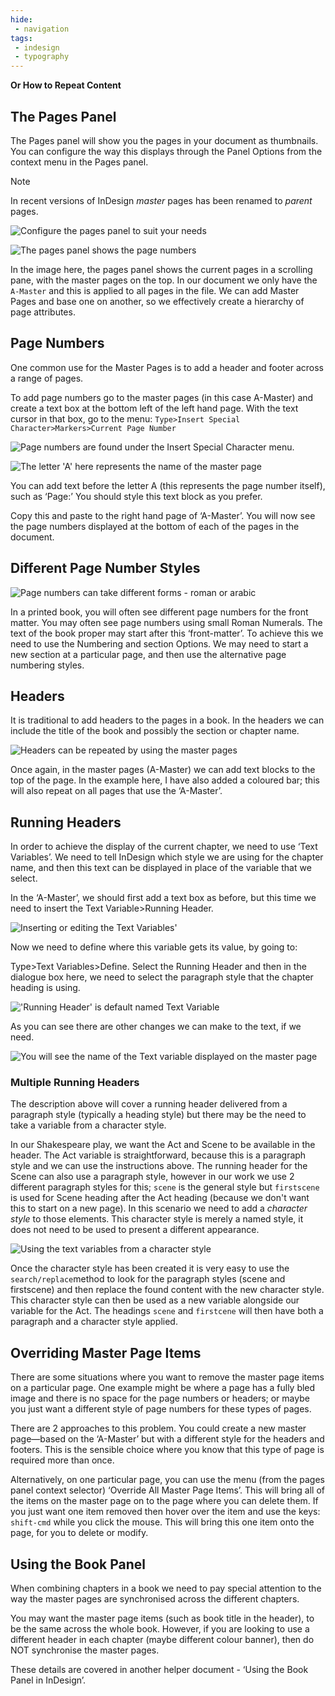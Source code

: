 ```yaml
---
hide:
 - navigation
tags:
 - indesign
 - typography
---
```


**Or How to Repeat Content**

## The Pages Panel

The Pages panel will show you the pages in your document as thumbnails. You can configure the way this displays through the Panel Options from the context menu in the Pages panel.

> [!note] 
> In recent versions of InDesign *master* pages has been renamed to *parent* pages.

![Configure the pages panel to suit your needs](../../media/masterpages/image2.png)

![The pages panel shows the page numbers](../../media/masterpages/image3.png)

In the image here, the pages panel shows the current pages in a scrolling pane, with the master pages on the top. In our document we only have the `A-Master` and this is applied to all pages in the file. We can add Master Pages and base one on another, so we effectively create a hierarchy of page attributes.

## Page Numbers

One common use for the Master Pages is to add a header and footer across a range of pages.

To add page numbers go to the master pages (in this case A-Master) and create a text box at the bottom left of the left hand page. With the text cursor in that box, go to the menu: `Type>Insert Special Character>Markers>Current Page Number`

![Page numbers are found under the Insert Special Character menu.](../../media/masterpages/image4.png)

![The letter 'A' here represents the name of the master page](../../media/masterpages/image5.png)

You can add text before the letter A (this represents the page number itself), such as ‘Page:’ You should style this text block as you prefer.

Copy this and paste to the right hand page of ‘A-Master’. You will now see the page numbers displayed at the bottom of each of the pages in the document.

## Different Page Number Styles

![Page numbers can take different forms - roman or arabic](../../media/masterpages/image6.png)

In a printed book, you will often see different page numbers for the front matter. You may often see page numbers using small Roman Numerals. The text of the book proper may start after this ‘front-matter’. To achieve this we need to use the Numbering and section Options. We may need to start a new section at a particular page, and then use the alternative page numbering styles.

## Headers

It is traditional to add headers to the pages in a book. In the headers we can include the title of the book and possibly the section or chapter name.

![Headers can be repeated by using the master pages](../../media/masterpages/image7.png)

Once again, in the master pages (A-Master) we can add text blocks to the top of the page. In the example here, I have also added a coloured bar; this will also repeat on all pages that use the ‘A-Master’.

## Running Headers

In order to achieve the display of the current chapter, we need to use ‘Text Variables’. We need to tell InDesign which style we are using for the chapter name, and then this text can be displayed in place of the variable that we select.

In the ‘A-Master’, we should first add a text box as before, but this time we need to insert the Text Variable>Running Header.

![Inserting or editing the Text Variables'](../../media/masterpages/image8.png)

Now we need to define where this variable gets its value, by going to:

Type>Text Variables>Define. Select the Running Header and then in the dialogue box here, we need to select the paragraph style that the chapter heading is using.

!['Running Header' is default named Text Variable ](../../media/masterpages/image9.png)

As you can see there are other changes we can make to the text, if we need.

![You will see the name of the Text variable displayed on the master page](../../media/masterpages/image10.png)

### Multiple Running Headers

The description above will cover a running header delivered from a paragraph style (typically a heading style) but there may be the need to take a variable from a character style.

In our Shakespeare play, we want the Act and Scene to be available in the header. The Act variable is straightforward, because this is a paragraph style and we can use the instructions above. The running header for the Scene can also use a paragraph style, however in our work we use 2 different paragraph styles for this; `scene` is the general style but `firstscene` is used for Scene heading after the Act heading (because we don't want this to start on a new page). In this scenario we need to add a _character style_ to those elements. This character style is merely a named style, it does not need to be used to present a different appearance.

![Using the text variables from a character style](../media/Screenshot%202017-12-06%2008.41.40.png)

Once the character style has been created it is very easy to use the `search/replace`method to look for the paragraph styles (scene and firstscene) and then replace the found content with the new character style. This character style can then be used as a new variable alongside our variable for the Act. The headings `scene` and `firstcene` will then have both a paragraph and a character style applied.

## Overriding Master Page Items

There are some situations where you want to remove the master page items on a particular page. One example might be where a page has a fully bled image and there is no space for the page numbers or headers; or maybe you just want a different style of page numbers for these types of pages.

There are 2 approaches to this problem. You could create a new master page—based on the ‘A-Master’ but with a different style for the headers and footers. This is the sensible choice where you know that this type of page is required more than once.

Alternatively, on one particular page, you can use the menu (from the pages panel context selector) ‘Override All Master Page Items’. This will bring all of the items on the master page on to the page where you can delete them. If you just want one item removed then hover over the item and use the keys: `shift-cmd` while you click the mouse. This will bring this one item onto the page, for you to delete or modify.

## Using the Book Panel

When combining chapters in a book we need to pay special attention to the way the master pages are synchronised across the different chapters.

You may want the master page items (such as book title in the header), to be the same across the whole book. However, if you are looking to use a different header in each chapter (maybe different colour banner), then do NOT synchronise the master pages.

These details are covered in another helper document - ‘Using the Book Panel in InDesign’.